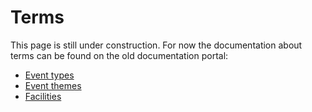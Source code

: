 # Terms

This page is still under construction. For now the documentation about terms can be found on the old documentation portal:

- [Event types](https://documentatie.uitdatabank.be/content/uitdatabank/latest/categorisatie/type_aanbod.html)
- [Event themes](https://documentatie.uitdatabank.be/content/uitdatabank/latest/categorisatie/combinatie_type_thema.html)
- [Facilities](https://documentatie.uitdatabank.be/content/uitdatabank/latest/categorisatie/voorzieningen.html)